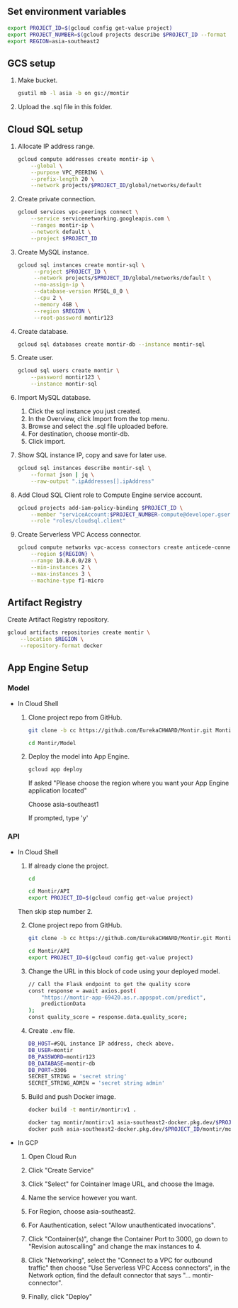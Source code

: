 ## Set environment variables

```bash
export PROJECT_ID=$(gcloud config get-value project)
export PROJECT_NUMBER=$(gcloud projects describe $PROJECT_ID --format 'value(projectNumber)')
export REGION=asia-southeast2
```

## GCS setup

1. Make bucket.

    ```bash
    gsutil mb -l asia -b on gs://montir
    ```

2. Upload the .sql file in this folder.

## Cloud SQL setup

1. Allocate IP address range.

    ```bash
    gcloud compute addresses create montir-ip \
        --global \
        --purpose VPC_PEERING \
        --prefix-length 20 \
        --network projects/$PROJECT_ID/global/networks/default
    ```

2. Create private connection.

    ```bash
    gcloud services vpc-peerings connect \
        --service servicenetworking.googleapis.com \
        --ranges montir-ip \
        --network default \
        --project $PROJECT_ID
    ```

3. Create MySQL instance.

   ```bash
   gcloud sql instances create montir-sql \
        --project $PROJECT_ID \
        --network projects/$PROJECT_ID/global/networks/default \
        --no-assign-ip \
        --database-version MYSQL_8_0 \
        --cpu 2 \
        --memory 4GB \
        --region $REGION \
        --root-password montir123
    ```

4. Create database.

    ```bash
    gcloud sql databases create montir-db --instance montir-sql
    ```

5. Create user.

    ```bash
    gcloud sql users create montir \
        --password montir123 \
        --instance montir-sql
    ```

6. Import MySQL database.

    1. Click the sql instance you just created.
    2. In the Overview, click Import from the top menu.
    3. Browse and select the .sql file uploaded before.
    4. For destination, choose montir-db.
    5. Click import.

7. Show SQL instance IP, copy and save for later use.

    ```bash
    gcloud sql instances describe montir-sql \
        --format json | jq \
        --raw-output ".ipAddresses[].ipAddress"
    ```

8. Add Cloud SQL Client role to Compute Engine service account.

    ```bash
    gcloud projects add-iam-policy-binding $PROJECT_ID \
        --member "serviceAccount:$PROJECT_NUMBER-compute@developer.gserviceaccount.com" \
        --role "roles/cloudsql.client"
    ```

9. Create Serverless VPC Access connector.

    ```bash
    gcloud compute networks vpc-access connectors create anticede-connector \
        --region ${REGION} \
        --range 10.8.0.0/28 \
        --min-instances 2 \
        --max-instances 3 \
        --machine-type f1-micro
    ```

## Artifact Registry

Create Artifact Registry repository.

```bash
gcloud artifacts repositories create montir \
    --location $REGION \
    --repository-format docker 
```

## App Engine Setup

### Model

- In Cloud Shell

    1. Clone project repo from GitHub.

        ```bash
        git clone -b cc https://github.com/EurekaCHWARD/Montir.git Montir

        cd Montir/Model
        ```

    2. Deploy the model into App Engine.

        ```bash
        gcloud app deploy
        ```

        If asked "Please choose the region where you want your App Engine application located"

        Choose asia-southeast1

        If prompted, type 'y'

### API

- In Cloud Shell

    1. If already clone the project.

        ```bash
        cd

        cd Montir/API
        export PROJECT_ID=$(gcloud config get-value project)
        ```

    Then skip step number 2.

    2. Clone project repo from GitHub.

        ```bash
        git clone -b cc https://github.com/EurekaCHWARD/Montir.git Montir

        cd Montir/API 
        export PROJECT_ID=$(gcloud config get-value project)
        ```

    3. Change the URL in this block of code using your deployed model.

        ```bash
        // Call the Flask endpoint to get the quality score
        const response = await axios.post(
            "https://montir-app-69420.as.r.appspot.com/predict",
            predictionData
        );
        const quality_score = response.data.quality_score;
        ```

    3. Create `.env` file.

        ```bash
        DB_HOST=#SQL instance IP address, check above.
        DB_USER=montir
        DB_PASSWORD=montir123
        DB_DATABASE=montir-db
        DB_PORT=3306
        SECRET_STRING = 'secret string'
        SECRET_STRING_ADMIN = 'secret string admin'
        ```

    3. Build and push Docker image.

        ```bash
        docker build -t montir/montir:v1 .

        docker tag montir/montir:v1 asia-southeast2-docker.pkg.dev/$PROJECT_ID/montir/montir:v1
        docker push asia-southeast2-docker.pkg.dev/$PROJECT_ID/montir/montir:v1
        ```

- In GCP

    1. Open Cloud Run

    2. Click "Create Service"

    3. Click "Select" for Cointainer Image URL, and choose the Image.

    4. Name the service however you want.

    5. For Region, choose asia-southeast2.

    6. For Aauthentication, select "Allow unauthenticated invocations".

    7. Click "Container(s)", change the Container Port to 3000, go down to "Revision autoscalling" and change the max instances to 4.

    8. Click "Networking", select the "Connect to a VPC for outbound traffic" then choose "Use Serverless VPC Access connectors", in the Network option, find the default connector that says "... montir-connector".

    9. Finally, click "Deploy"